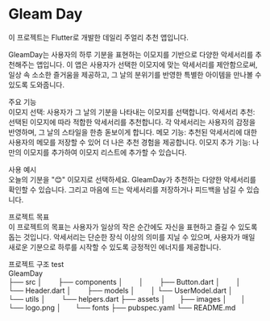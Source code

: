 # Gleam Day
이 프로젝트는 Flutter로 개발한 데일리 주얼리 추천 앱입니다.

GleamDay는 사용자의 하루 기분을 표현하는 이모지를 기반으로 다양한 악세서리를 추천해주는 앱입니다.
이 앱은 사용자가 선택한 이모지에 맞는 악세서리를 제안함으로써, 일상 속 소소한 즐거움을 제공하고, 그 날의 분위기를 반영한 특별한 아이템을 만나볼 수 있도록 도와줍니다.

주요 기능  
이모지 선택: 사용자가 그 날의 기분을 나타내는 이모지를 선택합니다.
악세서리 추천: 선택된 이모지에 따라 적합한 악세서리를 추천합니다. 각 악세서리는 사용자의 감정을 반영하며, 그 날의 스타일을 한층 돋보이게 합니다.
메모 기능: 추천된 악세서리에 대한 사용자의 메모를 저장할 수 있어 더 나은 추천 경험을 제공합니다.
이모지 추가 기능: 나만의 이모지를 추가하여 이모지 리스트에 추가할 수 있습니다.

사용 예시  
오늘의 기분을 "😊" 이모지로 선택하세요.
GleamDay가 추천하는 다양한 악세서리를 확인할 수 있습니다.
그리고 마음에 드는 악세서리를 저장하거나 피드백을 남길 수 있습니다.

프로젝트 목표  
이 프로젝트의 목표는 사용자가 일상의 작은 순간에도 자신을 표현하고 즐길 수 있도록 돕는 것입니다.
악세서리는 단순한 장식 이상의 의미를 지닐 수 있으며, 사용자가 매일 새로운 기분으로 하루를 시작할 수 있도록 긍정적인 에너지를 제공합니다.

프로젝트 구조 test  
GleamDay  
├── src
│   ├── components
│   │   ├── Button.dart
│   │   └── Header.dart
│   ├── models
│   │ └── UserModel.dart
│   └── utils
│   └── helpers.dart
├── assets
│  ├── images
│  │   └── logo.png
│  └── fonts
├── pubspec.yaml
└── README.md